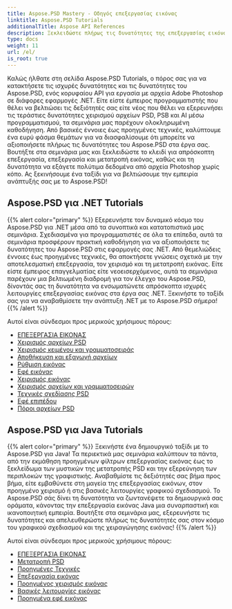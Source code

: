 ```yaml
---
title: Aspose.PSD Mastery - Οδηγός επεξεργασίας εικόνας
linktitle: Aspose.PSD Tutorials
additionalTitle: Aspose API References
description: Ξεκλειδώστε πλήρως τις δυνατότητες της επεξεργασίας εικόνας με το Aspose.PSD! Ανακαλύψτε τα περιεκτικά μας σεμινάρια για γνώσεις από ειδικούς και πρακτική καθοδήγηση.
type: docs
weight: 11
url: /el/
is_root: true
---
```


Καλώς ήλθατε στη σελίδα Aspose.PSD Tutorials, ο πόρος σας για να κατακτήσετε τις ισχυρές δυνατότητες και τις δυνατότητες του Aspose.PSD, ενός κορυφαίου API για εργασία με αρχεία Adobe Photoshop σε διάφορες εφαρμογές .NET. Είτε είστε έμπειρος προγραμματιστής που θέλει να βελτιώσει τις δεξιότητές σας είτε νέος που θέλει να εξερευνήσει τις τεράστιες δυνατότητες χειρισμού αρχείων PSD, PSB και AI μέσω προγραμματισμού, τα σεμινάρια μας παρέχουν ολοκληρωμένη καθοδήγηση. Από βασικές έννοιες έως προηγμένες τεχνικές, καλύπτουμε ένα ευρύ φάσμα θεμάτων για να διασφαλίσουμε ότι μπορείτε να αξιοποιήσετε πλήρως τις δυνατότητες του Aspose.PSD στα έργα σας. Βουτήξτε στα σεμινάρια μας και ξεκλειδώστε το κλειδί για απρόσκοπτη επεξεργασία, επεξεργασία και μετατροπή εικόνας, καθώς και τη δυνατότητα να εξάγετε πολύτιμα δεδομένα από αρχεία Photoshop χωρίς κόπο. Ας ξεκινήσουμε ένα ταξίδι για να βελτιώσουμε την εμπειρία ανάπτυξής σας με το Aspose.PSD!

## Aspose.PSD για .NET Tutorials
{{% alert color="primary" %}}
Εξερευνήστε τον δυναμικό κόσμο του Aspose.PSD για .NET μέσα από τα συνοπτικά και κατατοπιστικά μας σεμινάρια. Σχεδιασμένα για προγραμματιστές σε όλα τα επίπεδα, αυτά τα σεμινάρια προσφέρουν πρακτική καθοδήγηση για να αξιοποιήσετε τις δυνατότητες του Aspose.PSD στις εφαρμογές σας .NET. Από θεμελιώδεις έννοιες έως προηγμένες τεχνικές, θα αποκτήσετε γνώσεις σχετικά με την αποτελεσματική επεξεργασία, τον χειρισμό και τη μετατροπή εικόνας. Είτε είστε έμπειρος επαγγελματίας είτε νεοεισερχόμενος, αυτά τα σεμινάρια παρέχουν μια βελτιωμένη διαδρομή για τον έλεγχο του Aspose.PSD, δίνοντάς σας τη δυνατότητα να ενσωματώνετε απρόσκοπτα ισχυρές λειτουργίες επεξεργασίας εικόνας στα έργα σας .NET. Ξεκινήστε το ταξίδι σας για να αναβαθμίσετε την ανάπτυξη .NET με το Aspose.PSD σήμερα!
{{% /alert %}}

Αυτοί είναι σύνδεσμοι προς μερικούς χρήσιμους πόρους:
 
- [ΕΠΕΞΕΡΓΑΣΙΑ ΕΙΚΟΝΑΣ](./net/image-processing/)
- [Χειρισμός αρχείων PSD](./net/psd-file-manipulation/)
- [Χειρισμός κειμένου και γραμματοσειράς](./net/text-and-font-manipulation/)
- [Αποθήκευση και εξαγωγή αρχείων](./net/file-saving-and-exporting/)
- [Ρύθμιση εικόνας](./net/image-adjustment/)
- [Εφέ εικόνας](./net/image-effects/)
- [Χειρισμός εικόνας](./net/image-manipulation/)
- [Χειρισμός αρχείων και γραμματοσειρών](./net/file-and-font-handling/)
- [Τεχνικές σχεδίασης PSD](./net/psd-drawing-techniques/)
- [Εφέ επιπέδου](./net/layer-effects/)
- [Πόροι αρχείων PSD](./net/psd-file-resources/)


## Aspose.PSD για Java Tutorials
{{% alert color="primary" %}}
Ξεκινήστε ένα δημιουργικό ταξίδι με το Aspose.PSD για Java! Τα περιεκτικά μας σεμινάρια καλύπτουν τα πάντα, από την εκμάθηση προηγμένων φίλτρων επεξεργασίας εικόνας έως το ξεκλείδωμα των μυστικών της μετατροπής PSD και την εξερεύνηση των περιπλοκών της γραφιστικής. Αναβαθμίστε τις δεξιότητές σας βήμα προς βήμα, είτε εμβαθύνετε στη μαγεία της επεξεργασίας εικόνων, στον προηγμένο χειρισμό ή στις βασικές λειτουργίες γραφικού σχεδιασμού. Το Aspose.PSD σάς δίνει τη δυνατότητα να ζωντανέψετε τα δημιουργικά σας οράματα, κάνοντας την επεξεργασία εικόνας Java μια συναρπαστική και ικανοποιητική εμπειρία. Βουτήξτε στα σεμινάρια μας, εξερευνήστε τις δυνατότητες και απελευθερώστε πλήρως τις δυνατότητές σας στον κόσμο του γραφικού σχεδιασμού και της χειραγώγησης εικόνας!
{{% /alert %}}

Αυτοί είναι σύνδεσμοι προς μερικούς χρήσιμους πόρους:

- [ΕΠΕΞΕΡΓΑΣΙΑ ΕΙΚΟΝΑΣ](./java/image-processing/)
- [Μετατροπή PSD](./java/psd-conversion/)
- [Προηγμένες Τεχνικές](./java/advanced-techniques/)
- [Επεξεργασία εικόνας](./java/image-editing/)
- [Προηγμένος χειρισμός εικόνας](./java/advanced-image-manipulation/)
- [Βασικές λειτουργίες εικόνας](./java/basic-image-operations/)
- [Προηγμένα εφέ εικόνας](./java/advanced-image-effects/)
